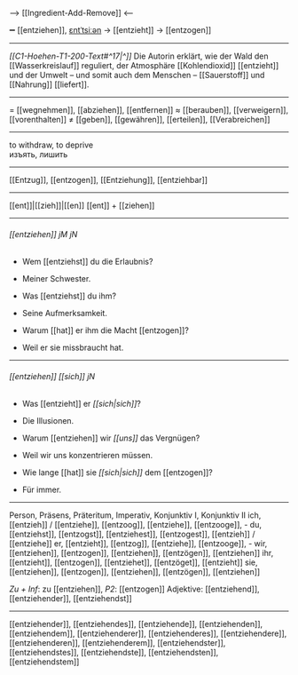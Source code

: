 --> [[Ingredient-Add-Remove]] <--

➖ [[entziehen]], [ɛntˈtsiːən](https://youglish.com/pronounce/entziehen/german) → [[entzieht]] → [[entzogen]]

---
*[[C1-Hoehen-T1-200-Text#^17|^]]* Die Autorin erklärt, wie der Wald den [[Wasserkreislauf]] reguliert, der Atmosphäre [[Kohlendioxid]] [[entzieht]] und der Umwelt – und somit auch dem Menschen – [[Sauerstoff]] und [[Nahrung]] [[liefert]].

---
= [[wegnehmen]], [[abziehen]], [[entfernen]]
≈ [[berauben]], [[verweigern]], [[vorenthalten]]
≠ [[geben]], [[gewähren]], [[erteilen]], [[Verabreichen]]

---
to withdraw, to deprive  
изъять, лишить

---
[[Entzug]], [[entzogen]], [[Entziehung]], [[entziehbar]]

---
[[ent]]|[[zieh]]|[[en]]
[[ent]] + [[ziehen]]


---
###### [[entziehen]] jM jN
- Wem [[entziehst]] du die Erlaubnis?
- Meiner Schwester.

- Was [[entziehst]] du ihm?
- Seine Aufmerksamkeit.

- Warum [[hat]] er ihm die Macht [[entzogen]]?
- Weil er sie missbraucht hat.

---
###### [[entziehen]] *[[sich]]* jN
- Was [[entzieht]] er *[[sich|sich]]*?
- Die Illusionen.

- Warum [[entziehen]] wir *[[uns]]* das Vergnügen?
- Weil wir uns konzentrieren müssen.

- Wie lange [[hat]] sie *[[sich|sich]]* dem [[entzogen]]?
- Für immer.

---
Person, Präsens, Präteritum, Imperativ, Konjunktiv I, Konjunktiv II
ich, [[entzieh]] / [[entziehe]], [[entzoog]], [[entziehe]], [[entzooge]], -
du, [[entziehst]], [[entzogst]], [[entziehest]], [[entzogest]], [[entzieh]] / [[entziehe]]
er, [[entzieht]], [[entzog]], [[entziehe]], [[entzooge]], -
wir, [[entziehen]], [[entzogen]], [[entziehen]], [[entzögen]], [[entziehen]]
ihr, [[entzieht]], [[entzogen]], [[entziehet]], [[entzöget]], [[entzieht]]
sie, [[entziehen]], [[entzogen]], [[entziehen]], [[entzögen]], [[entziehen]]

*Zu + Inf*: zu [[entziehen]], *P2*: [[entzogen]]
Adjektive: [[entziehend]], [[entziehender]], [[entziehendst]]

---
[[entziehender]], [[entziehendes]], [[entziehende]], [[entziehenden]], [[entziehendem]], [[entziehenderer]], [[entziehenderes]], [[entziehendere]], [[entziehenderen]], [[entziehenderem]], [[entziehendster]], [[entziehendstes]], [[entziehendste]], [[entziehendsten]], [[entziehendstem]]